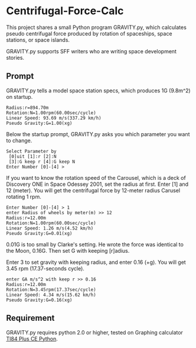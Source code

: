 # Centrifugal-Force-Calc

This project shares a small Python program GRAVITY.py, which calculates pseudo centrifugal force produced by rotation of spaceships, space stations, or space islands.

GRAVITY.py supports SFF writers who are writing space development stories.

## Prompt

GRAVITY.py tells a model space station specs, which produces 1G (9.8m^2) on startup.

```
Radius:r=894.70m
Rotation:N=1.00rpm(60.00sec/cycle)
Linear Speed: 93.69 m/s(337.29 km/h)
Pseudo Gravity:G=1.00(xg)
```

Below the startup prompt, GRAVITY.py asks you which parameter you want to change.

```
Select Parameter by 
 [0]uit [1]:r [2]:N 
 [3]:G keep r [4]:G keep N
Enter Number [0]-[4] > 
```

If you want to know the rotation speed of the Carousel, which is a deck of Discovery ONE in Space Odessey 2001, set the radius at first.  Enter \[1\] and 12 (meter).  You will get the centrifugal force by 12-meter radius Carusel rotating 1 rpm.

```
Enter Number [0]-[4] > 1
enter Radius of wheels by meter(m) >> 12
Radius:r=12.00m
Rotation:N=1.00rpm(60.00sec/cycle)
Linear Speed: 1.26 m/s(4.52 km/h)
Pseudo Gravity:G=0.01(xg)
```

0.01G is too small by Clarke's setting.  He wrote the force was identical to the Moon, 0.16G.  Then set G with keeping \[r\]adius.

Enter 3 to set gravity with keeping radius, and enter 0.16 (+g).  You will get 3.45 rpm (17.37-seconds cycle).

```
enter GA m/s^2 with keep r >> 0.16
Radius:r=12.00m
Rotation:N=3.45rpm(17.37sec/cycle)
Linear Speed: 4.34 m/s(15.62 km/h)
Pseudo Gravity:G=0.16(xg)
```


## Requirement

GRAVITY.py requires python 2.0 or higher, tested on Graphing calculator [TI84 Plus CE Python](https://education.ti.com/en/products/calculators/graphing-calculators/ti-84-plus-ce-python).

